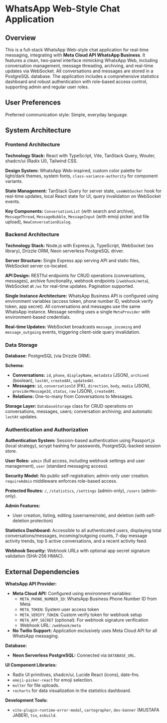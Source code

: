 # WhatsApp Web-Style Chat Application

## Overview

This is a full-stack WhatsApp Web-style chat application for real-time messaging, integrating with **Meta Cloud API WhatsApp Business**. It features a clean, two-panel interface mimicking WhatsApp Web, including conversation management, message threading, archiving, and real-time updates via WebSocket. All conversations and messages are stored in a PostgreSQL database. The application includes a comprehensive statistics dashboard and robust authentication with role-based access control, supporting admin and regular user roles.

## User Preferences

Preferred communication style: Simple, everyday language.

## System Architecture

### Frontend Architecture

**Technology Stack:** React with TypeScript, Vite, TanStack Query, Wouter, shadcn/ui (Radix UI), Tailwind CSS.

**Design System:** WhatsApp Web-inspired, custom color palette for light/dark themes, system fonts, `class-variance-authority` for component variants.

**State Management:** TanStack Query for server state, `useWebSocket` hook for real-time updates, local React state for UI, query invalidation on WebSocket events.

**Key Components:** `ConversationList` (with search and archive), `MessageThread`, `MessageBubble`, `MessageInput` (with emoji picker and file upload), `NewConversationDialog`.

### Backend Architecture

**Technology Stack:** Node.js with Express.js, TypeScript, WebSocket (ws library), Drizzle ORM, Neon serverless PostgreSQL driver.

**Server Structure:** Single Express app serving API and static files, WebSocket server co-located.

**API Design:** RESTful endpoints for CRUD operations (conversations, messages), archive functionality, webhook endpoints (`/webhook/meta`), WebSocket at `/ws` for real-time updates. Pagination supported.

**Single Instance Architecture:** WhatsApp Business API is configured using environment variables (access token, phone number ID, webhook verify token, app secret). All conversations and messages use the same WhatsApp instance. Message sending uses a single `MetaProvider` with environment-based credentials.

**Real-time Updates:** WebSocket broadcasts `message_incoming` and `message_outgoing` events, triggering client-side query invalidation.

### Data Storage

**Database:** PostgreSQL (via Drizzle ORM).

**Schema:**
- **Conversations:** `id`, `phone`, `displayName`, `metadata` (JSON), `archived` (boolean), `lastAt`, `createdAt`, `updatedAt`.
- **Messages:** `id`, `conversationId` (FK), `direction`, `body`, `media` (JSON), `providerMessageId`, `status`, `raw` (JSON), `createdAt`.
- **Relations:** One-to-many from Conversations to Messages.

**Storage Layer:** `DatabaseStorage` class for CRUD operations on conversations, messages, users; conversation archiving; and automatic `lastAt` updates.

### Authentication and Authorization

**Authentication System:** Session-based authentication using Passport.js (local strategy), scrypt hashing for passwords, PostgreSQL-backed session store.

**User Roles:** `admin` (full access, including webhook settings and user management), `user` (standard messaging access).

**Security Model:** No public self-registration; admin-only user creation. `requireAdmin` middleware enforces role-based access.

**Protected Routes:** `/`, `/statistics`, `/settings` (admin-only), `/users` (admin-only).

**Admin Features:** 
- User creation, listing, editing (username/role), and deletion (with self-deletion protection)

**Statistics Dashboard:** Accessible to all authenticated users, displaying total conversations/messages, incoming/outgoing counts, 7-day message activity trends, top 5 active conversations, and a recent activity feed.

**Webhook Security:** Webhook URLs with optional app secret signature validation (SHA-256 HMAC).

## External Dependencies

**WhatsApp API Provider:**
- **Meta Cloud API:** Configured using environment variables:
  - `META_PHONE_NUMBER_ID`: WhatsApp Business Phone Number ID from Meta
  - `META_TOKEN`: System user access token
  - `META_VERIFY_TOKEN`: Custom verify token for webhook setup
  - `META_APP_SECRET` (optional): For webhook signature verification
  - Webhook URL: `/webhook/meta`
- **No Twilio Support:** Application exclusively uses Meta Cloud API for all WhatsApp messaging.

**Database:**
- **Neon Serverless PostgreSQL:** Connected via `DATABASE_URL`.

**UI Component Libraries:**
- Radix UI primitives, shadcn/ui, Lucide React (icons), date-fns.
- `emoji-picker-react` for emoji selection.
- `multer` for file uploads.
- `recharts` for data visualization in the statistics dashboard.

**Development Tools:**
- `vite-plugin-runtime-error-modal`, `cartographer`, `dev-banner` (MUSTAFA JABER), `tsx`, `esbuild`.